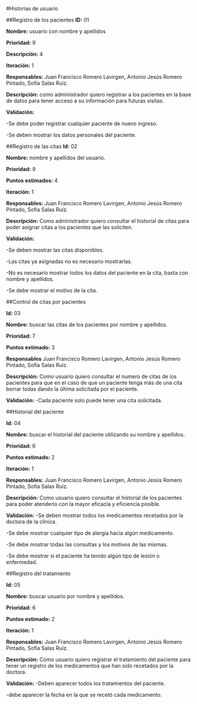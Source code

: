 #Historias de usuario  

##Registro de los pacientes
**ID:**  01

**Nombre:**   usuario con nombre y apellidos

**Prioridad:** 9  

**Descripción:**  4

**Iteración:**  1

**Responsables:**  Juan Francisco Romero Lavirgen, Antonio Jesús Romero Pintado, Sofía Salas Ruíz.

**Descripción:**  como administrador quiero registrar a los pacientes en la base de datos para tener acceso a su información para futuras visitas.

**Validación:**

-Se debe poder registrar cualquier paciente de nuevo ingreso.

-Se deben mostrar los datos personales del paciente.

##Registro de las citas
**Id:**  02

**Nombre:** nombre y apellidos del usuario.

**Prioridad:**  9

**Puntos estimados:**  4

**Iteración:**  1

**Responsables:**  Juan Francisco Romero Lavirgen, Antonio Jesús Romero Pintado, Sofía Salas Ruíz.

**Descripción:**  Como administrador quiero consultar el historial de citas para poder asignar citas a los pacientes que las soliciten.

**Validación:** 

-Se deben mostrar las citas disponibles.

-Las citas ya asignadas no es necesario mostrarlas.

-No es necesario mostrar todos los datos del paciente en la cita, basta con nombre y apellidos.

-Se debe mostrar el motivo de la cita.

##Control de citas por pacientes

**Id:**  03

**Nombre:**  buscar las citas de los pacientes por nombre y apellidos.

**Prioridad:**  7

**Puntos estimado:**  3

**Responsables**  Juan Francisco Romero Lavirgen, Antonio Jesús Romero Pintado, Sofía Salas Ruíz.

**Descripción:**  Como usuario quiero consultar el numero de citas de los pacientes para que en el caso de que un paciente tenga más de una cita borrar todas dando la última solicitada por el paciente.

**Validación:**
-Cada paciente solo puede tener una cita solicitada.

##Historial del paciente

**Id:**  04

**Nombre:**  buscar el historial del paciente utilizando su nombre y apellidos.

**Prioridad:**  6

**Puntos estimado:**  2

**Iteración:**  1

**Responsables:**  Juan Francisco Romero Lavirgen, Antonio Jesús Romero Pintado, Sofía Salas Ruíz.

**Descripción:**  Como usuario quiero consultar el historial de los pacientes para poder atenderlo con la mayor eficacia y eficiencia posible.

**Validación:**
-Se deben mostrar todos los medicamentos recetados por la doctora de la clínica.

-Se debe mostrar cualquier tipo de alergia hacia algún medicamento.

-Se debe mostrar todas las consultas y los motivos de las mismas.

-Se debe mostrar si el paciente ha tenido algún tipo de lesión o enfermedad.

##Registro del tratamiento

**Id:**  05

**Nombre:**  buscar usuario por nombre y apellidos.

**Prioridad:**  6

**Puntos estimado:**  2

**Iteración:**  1

**Responsables:**  Juan Francisco Romero Lavirgen, Antonio Jesús Romero Pintado, Sofía Salas Ruíz.

**Descripción:**  Como usuario quiero registrar el tratamiento del paciente para tener un registro de los medicamentos que han sido recetados por la doctora.

**Validación:**
-Deben aparecer todos los tratamientos del paciente.

-debe aparecer la fecha en la que se recetó cada medicamento.

